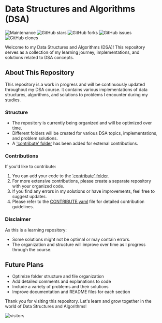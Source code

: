 # Data Structures and Algorithms (DSA)

![Maintenance](https://img.shields.io/badge/Maintained%3F-yes-green.svg)
![GitHub stars](https://img.shields.io/github/stars/saqibbedar/DSA.svg)
![GitHub forks](https://img.shields.io/github/forks/saqibbedar/DSA.svg)
![GitHub issues](https://img.shields.io/github/issues/saqibbedar/DSA.svg)
![GitHub clones](https://img.shields.io/github/clones/saqibbedar/DSA.svg)

Welcome to my Data Structures and Algorithms (DSA)! This repository serves as a collection of my learning journey, implementations, and solutions related to DSA concepts.

## About This Repository

This repository is a work in progress and will be continuously updated throughout my DSA course. It contains various implementations of data structures, algorithms, and solutions to problems I encounter during my studies.

### Structure

- The repository is currently being organized and will be optimized over time.
- Different folders will be created for various DSA topics, implementations, and problem solutions.
- A ['contribute' folder](./contribute) has been added for external contributions.

### Contributions

If you'd like to contribute:

1. You can add your code to the ['contribute' folder](./contribute).
2. For more extensive contributions, please create a separate repository with your organized code.
3. If you find any errors in my solutions or have improvements, feel free to suggest updates.
4. Please refer to the [CONTRIBUTE.yaml](./Contribute/CONTRIBUTE.yaml) file for detailed contribution guidelines.

### Disclaimer

As this is a learning repository:

- Some solutions might not be optimal or may contain errors.
- The organization and structure will improve over time as I progress through the course.

## Future Plans

- Optimize folder structure and file organization
- Add detailed comments and explanations to code
- Include a variety of problems and their solutions
- Improve documentation and README files for each section

Thank you for visiting this repository. Let's learn and grow together in the world of Data Structures and Algorithms!

![visitors](https://visitor-badge.laobi.icu/badge?page_id=saqibbedar.DSA)
